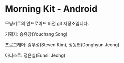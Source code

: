 Morning Kit - Android
===================

모닝키트의 안드로이드 버전 git 저장소입니다.

기획자: 송유창(Youchang Song)

프로그래머: 김우성(Steven Kim), 정동현(Donghyun Jeong)

아티스트: 정은실(Eunsil Jeong)
